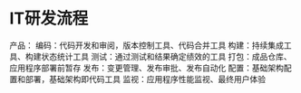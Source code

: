# IT研发流程

产品：
编码：代码开发和审阅，版本控制工具、代码合并工具
构建：持续集成工具、构建状态统计工具
测试：通过测试和结果确定绩效的工具
打包：成品仓库、应用程序部署前暂存
发布：变更管理、发布审批、发布自动化
配置：基础架构配置和部署，基础架构即代码工具
监视：应用程序性能监视、最终用户体验
